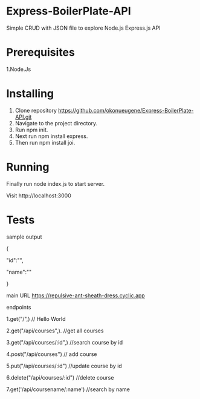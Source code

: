 # Express-BoilerPlate-API

Simple CRUD with JSON file to explore Node.js Express.js API

# Prerequisites

1.Node.Js

# Installing

1. Clone repository
   https://github.com/okonueugene/Express-BoilerPlate-API.git
2. Navigate to the project directory.
3. Run npm init.
4. Next run npm install express.
5. Then run npm install joi.

# Running

Finally run node index.js to start server.

Visit http://localhost:3000

# Tests

sample output

{

"id":"",

"name":""

}

main URL https://repulsive-ant-sheath-dress.cyclic.app

endpoints

1.get("/",) // Hello World

2.get("/api/courses",). //get all courses

3.get("/api/courses/:id",) //search course by id

4.post("/api/courses") // add course

5.put("/api/courses/:id") //update course by id

6.delete("/api/courses/:id") //delete course

7.get('/api/coursename/:name') //search by name
